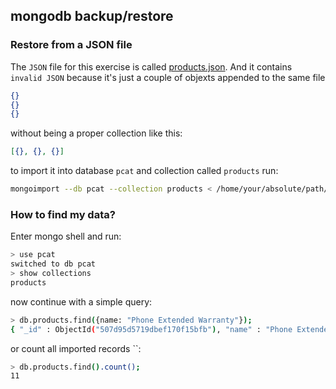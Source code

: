 mongodb backup/restore
---

### Restore from a JSON file

The `JSON` file for this exercise is called [products.json](../assets/products.json).
And it contains `invalid JSON` because it's just a couple of objexts appended to the same file 

```json
{}
{}
{}
```
without being a proper collection like this:

```json
[{}, {}, {}]
```

to import it into database `pcat` and collection called `products` run:

```bash
mongoimport --db pcat --collection products < /home/your/absolute/path/here/products.json
```

### How to find my data?

Enter mongo shell and run:

```bash
> use pcat
switched to db pcat
> show collections
products
```
now continue with a simple query:

```bash
> db.products.find({name: "Phone Extended Warranty"});
{ "_id" : ObjectId("507d95d5719dbef170f15bfb"), "name" : "Phone Extended Warranty", "type" : "warranty", "price" : 38, "warranty_years" : 2, "for" : [ "ac3", "ac7", "ac9", "qp7", "qp8", "qp9" ] }
```
or count all imported records ``:

```bash
> db.products.find().count();
11
```
